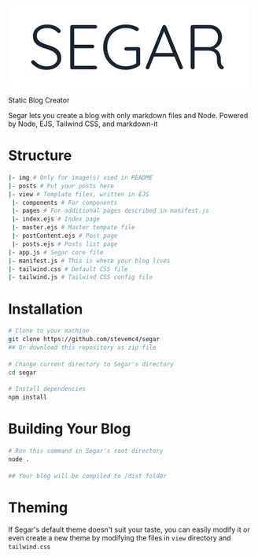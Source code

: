![segar](img/segar.png)

Static Blog Creator

Segar lets you create a blog with only markdown files and Node. Powered by Node, EJS, Tailwind CSS, and markdown-it

# Structure
``` bash
|- img # Only for image(s) used in README
|- posts # Put your posts here
|- view # Template files, written in EJS
 |- components # For components
 |- pages # For additional pages described in manifest.js
 |- index.ejs # Index page
 |- master.ejs # Master tempate file
 |- postContent.ejs # Post page
 |- posts.ejs # Posts list page
|- app.js # Segar core file
|- manifest.js # This is where your blog lives
|- tailwind.css # Default CSS file
|- tailwind.js # Tailwind CSS config file 
```

# Installation

``` bash
# Clone to your machine
git clone https://github.com/stevemc4/segar
## Or download this repository as zip file

# Change current directory to Segar's directory
cd segar

# Install dependencies
npm install
```

# Building Your Blog
``` bash
# Run this command in Segar's root directory
node .

## Your blog will be compiled to /dist folder
```
# Theming
If Segar's default theme doesn't suit your taste, you can easily modify it or even create a new theme by modifying the files in `view` directory and `tailwind.css`